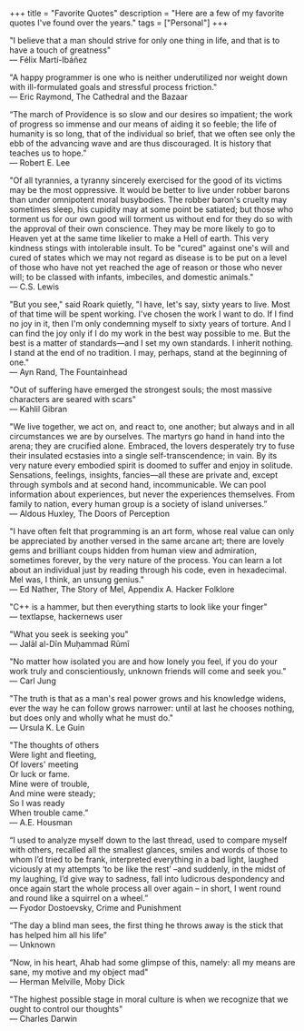 +++
title = "Favorite Quotes"
description = "Here are a few of my favorite quotes I've found over the years."
tags = ["Personal"]
+++



"I believe that a man should strive for only one thing in life, and that is to have a touch of greatness"
<br>— Félix Martí-Ibáñez

"A happy programmer is one who is neither underutilized nor weight down with ill-formulated goals and stressful process friction."
<br>— Eric Raymond, The Cathedral and the Bazaar

“The march of Providence is so slow and our desires so impatient; the work of progress so immense and our means of aiding it so feeble; the life of humanity is so long, that of the individual so brief, that we often see only the ebb of the advancing wave and are thus discouraged. It is history that teaches us to hope.”
<br>― Robert E. Lee

"Of all tyrannies, a tyranny sincerely exercised for the good of its victims may be the most oppressive. It would be better to live under robber barons than under omnipotent moral busybodies. The robber baron's cruelty may sometimes sleep, his cupidity may at some point be satiated; but those who torment us for our own good will torment us without end for they do so with the approval of their own conscience. They may be more likely to go to Heaven yet at the same time likelier to make a Hell of earth. This very kindness stings with intolerable insult. To be "cured" against one's will and cured of states which we may not regard as disease is to be put on a level of those who have not yet reached the age of reason or those who never will; to be classed with infants, imbeciles, and domestic animals."
<br>― C.S. Lewis 

"But you see," said Roark quietly, "I have, let's say, sixty years to live. Most of that time will be spent working. I've chosen the work I want to do. If I find no joy in it, then I'm only condemning myself to sixty years of torture. And I can find the joy only if I do my work in the best way possible to me. But the best is a matter of standards—and I set my own standards. I inherit nothing. I stand at the end of no tradition. I may, perhaps, stand at the beginning of one."
<br>― Ayn Rand, The Fountainhead

"Out of suffering have emerged the strongest souls; the most massive characters are seared with scars"
<br>― Kahlil Gibran

"We live together, we act on, and react to, one another; but always and in all circumstances we are by ourselves. The martyrs go hand in hand into the arena; they are crucified alone. Embraced, the lovers desperately try to fuse their insulated ecstasies into a single self-transcendence; in vain. By its very nature every embodied spirit is doomed to suffer and enjoy in solitude. Sensations, feelings, insights, fancies—all these are private and, except through symbols and at second hand, incommunicable. We can pool information about experiences, but never the experiences themselves. From family to nation, every human group is a society of island universes.”
<br>― Aldous Huxley, The Doors of Perception

"I have often felt that programming is an art form,
whose real value can only be appreciated
by another versed in the same arcane art;
there are lovely gems and brilliant coups
hidden from human view and admiration, sometimes forever,
by the very nature of the process.
You can learn a lot about an individual
just by reading through his code,
even in hexadecimal.
Mel was, I think, an unsung genius."
<br>― Ed Nather, The Story of Mel, Appendix A. Hacker Folklore

"C++ is a hammer, but then everything starts to look like your finger"
<br>— textlapse, hackernews user

"What you seek is seeking you"
<br>— Jalāl al-Dīn Muḥammad Rūmī

"No matter how isolated you are and how lonely you feel, if you do your work truly and conscientiously, unknown friends will come and seek you."
<br>— Carl Jung

"The truth is that as a man's real power grows and his knowledge widens, ever the way he can follow grows narrower: until at last he chooses nothing, but does only and wholly what he must do."
<br>— Ursula K. Le Guin

"The thoughts of others\
Were light and fleeting,\
Of lovers' meeting\
Or luck or fame.\
Mine were of trouble,\
And mine were steady;\
So I was ready\
When trouble came.”
<br>— A.E. Housman

“I used to analyze myself down to the last thread, used to compare myself with others, recalled all the smallest glances, smiles and words of those to whom I’d tried to be frank, interpreted everything in a bad light, laughed viciously at my attempts ‘to be like the rest’ –and suddenly, in the midst of my laughing, I’d give way to sadness, fall into ludicrous despondency and once again start the whole process all over again – in short, I went round and round like a squirrel on a wheel.”
<br>— Fyodor Dostoevsky, Crime and Punishment

“The day a blind man sees, the first thing he throws away is the stick that has helped him all his life”
<br>— Unknown

“Now, in his heart, Ahab had some glimpse of this, namely: all my means are sane, my motive and my object mad"
<br>— Herman Melville, Moby Dick

"The highest possible stage in moral culture is when we recognize that we ought to control our thoughts"
<br>— Charles Darwin 
